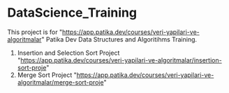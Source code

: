 # DataScience_Training

This project is for "https://app.patika.dev/courses/veri-yapilari-ve-algoritmalar" Patika Dev Data Structures and Algoritihms Training.

1. Insertion and Selection Sort Project "https://app.patika.dev/courses/veri-yapilari-ve-algoritmalar/insertion-sort-proje"
2. Merge Sort Project "https://app.patika.dev/courses/veri-yapilari-ve-algoritmalar/merge-sort-proje"
